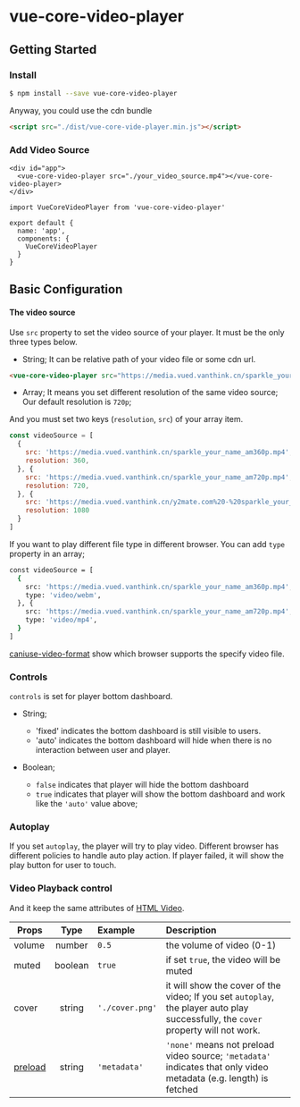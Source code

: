# vue-core-video-player

## Getting Started

### Install

``` bash
$ npm install --save vue-core-video-player 
```

Anyway, you could use the cdn bundle

``` html
<script src="./dist/vue-core-vide-player.min.js"></script>
```

### Add Video Source

``` vue
<div id="app">
  <vue-core-video-player src="./your_video_source.mp4"></vue-core-video-player>
</div>
```

``` vue
import VueCoreVideoPlayer from 'vue-core-video-player'

export default {
  name: 'app',
  components: {
    VueCoreVideoPlayer
  }
}
```

## Basic Configuration

#### The video source

Use `src` property to set the video source of your player. It must be the only three types below.

+ String; It can be relative path of your video file or some cdn url.

``` html
<vue-core-video-player src="https://media.vued.vanthink.cn/sparkle_your_name_am720p.mp4"></vue-core-video-player>
```
+ Array; It means you set different resolution of the same video source; Our default resolution is `720p`;

And you must set two keys (`resolution`, `src`) of your array item.

``` js
const videoSource = [
  {
    src: 'https://media.vued.vanthink.cn/sparkle_your_name_am360p.mp4',
    resolution: 360,
  }, {
    src: 'https://media.vued.vanthink.cn/sparkle_your_name_am720p.mp4',
    resolution: 720,
  }, {
    src: 'https://media.vued.vanthink.cn/y2mate.com%20-%20sparkle_your_name_amv_K_7To_y9IAM_1080p.mp4',
    resolution: 1080
  }
]
```
If you want to play different file type in different browser. You can add `type` property in an array;

``` bash
const videoSource = [
  {
    src: 'https://media.vued.vanthink.cn/sparkle_your_name_am360p.mp4',
    type: 'video/webm',
  }, {
    src: 'https://media.vued.vanthink.cn/sparkle_your_name_am720p.mp4',
    type: 'video/mp4',
  }
]
```

[caniuse-video-format](https://caniuse.com/#search=video%20format) show which browser supports the specify video file.


### Controls

`controls` is set for player bottom dashboard. 

+ String; 

  + 'fixed' indicates the bottom dashboard is still visible to users. 
  + 'auto' indicates the bottom dashboard will hide when there is no interaction between user and player.

+ Boolean;
  + `false` indicates that player will hide the bottom dashboard
  + `true`  indicates that player will show the bottom dashboard and work like the `'auto'` value above;


### Autoplay

If you set `autoplay`, the player will try to play video. Different browser has different policies to handle auto play action. If player failed, it will show the play button for user to touch.

### Video Playback control

And it keep the same attributes of [HTML Video](https://developer.mozilla.org/en-US/docs/Web/HTML/Element/video).

| Props        | Type         | Example  | Description  |
| ------------- |:-------------:|:----- |:--------------|
| volume     | number | `0.5` | the volume of video (0-1) |
| muted     | boolean | `true` | if set `true`, the video will be muted  |
| cover     | string | `'./cover.png'` | it will show the cover of the video; If you set `autoplay`, the player auto play successfully, the `cover` property will not work.  |
| [preload](https://developer.mozilla.org/en-US/docs/Web/HTML/Element/video)   | string | `'metadata'`  | `'none'` means not preload video source; `'metadata'` indicates that only video metadata (e.g. length) is fetched  |



